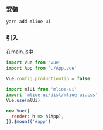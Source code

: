 
### 安装

``` js
yarn add mlioe-ui
```


### 引入

在main.js中
``` js
import Vue from 'vue'
import App from './App.vue'

Vue.config.productionTip = false

import mlUi from 'mlioe-ui'
import 'mlioe-ui/dist/mlioe-ui.css'
Vue.use(mlUi)

new Vue({
  render: h => h(App),
}).$mount('#app')
```